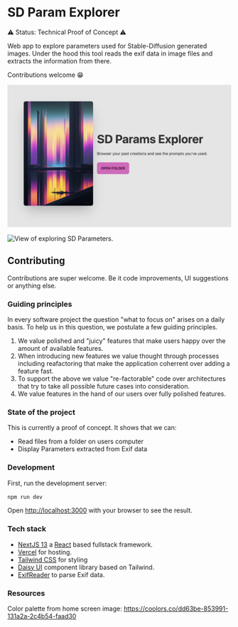 # SD Param Explorer

⚠️ Status: Technical Proof of Concept ⚠️

Web app to explore parameters used for Stable-Diffusion generated images. Under the hood this tool reads the exif data in image files and extracts the information from there.

Contributions welcome 😁

![Landing page of SD-Params Explorer.](assets/sd-params-home.png)

![View of exploring SD Parameters.](assets/sd-params-explore.png)

## Contributing

Contributions are super welcome. Be it code improvements, UI suggestions or anything else.

### Guiding principles

In every software project the question "what to focus on" arises on a daily basis. To help us in this question, we postulate a few guiding principles.

1. We value polished and "juicy" features that make users happy over the amount of available features.
2. When introducing new features we value thought through processes including reafactoring that make the application coherrent over adding a feature fast.
3. To support the above we value "re-factorable" code over architectures that try to take all possible future cases into consideration.
4. We value features in the hand of our users over fully polished features.

### State of the project

This is currently a proof of concept. It shows that we can:

- Read files from a folder on users computer
- Display Parameters extracted from Exif data

### Development

First, run the development server:

```bash
npm run dev
```

Open [http://localhost:3000](http://localhost:3000) with your browser to see the result.

### Tech stack

- [NextJS 13](https://beta.nextjs.org/docs) a [React](https://reactjs.org/) based fullstack framework.
- [Vercel](https://vercel.com/) for hosting.
- [Tailwind CSS](https://tailwindcss.com/) for styling
- [Daisy UI](https://daisyui.com/) component library based on Tailwind.
- [ExifReader](https://github.com/mattiasw/ExifReader) to parse Exif data.

### Resources

Color palette from home screen image: https://coolors.co/dd63be-853991-131a2a-2c4b54-faad30 
